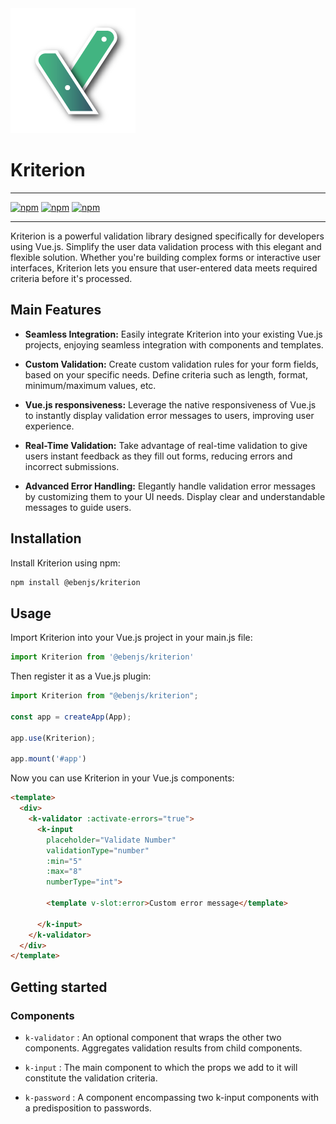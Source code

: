<img src="./public/assets/../Kriterion.png" width="200" height="200" />

# Kriterion

---

[![npm](https://img.shields.io/npm/v/kriterion.svg)](https://www.npmjs.com/package/@ebenjs/kriterion)
[![npm](https://img.shields.io/npm/dm/kriterion.svg)](https://www.npmjs.com/package/@ebenjs/kriterion)
[![npm](https://img.shields.io/npm/l/kriterion.svg)](https://www.npmjs.com/package/@ebenjs/kriterion)

---

Kriterion is a powerful validation library designed specifically for developers using Vue.js. Simplify the user data validation process with this elegant and flexible solution. Whether you're building complex forms or interactive user interfaces, Kriterion lets you ensure that user-entered data meets required criteria before it's processed.

## Main Features
- **Seamless Integration:** Easily integrate Kriterion into your existing Vue.js projects, enjoying seamless integration with components and templates.


- **Custom Validation:** Create custom validation rules for your form fields, based on your specific needs. Define criteria such as length, format, minimum/maximum values, etc.


- **Vue.js responsiveness:** Leverage the native responsiveness of Vue.js to instantly display validation error messages to users, improving user experience.


- **Real-Time Validation:** Take advantage of real-time validation to give users instant feedback as they fill out forms, reducing errors and incorrect submissions.


- **Advanced Error Handling:** Elegantly handle validation error messages by customizing them to your UI needs. Display clear and understandable messages to guide users.

## Installation
Install Kriterion using npm:
```bash
npm install @ebenjs/kriterion
```

## Usage
Import Kriterion into your Vue.js project in your main.js file:
```javascript
import Kriterion from '@ebenjs/kriterion'
```
Then register it as a Vue.js plugin:
```javascript
import Kriterion from "@ebenjs/kriterion";

const app = createApp(App);

app.use(Kriterion);

app.mount('#app')
```

Now you can use Kriterion in your Vue.js components:
```html
<template>
  <div>
    <k-validator :activate-errors="true">
      <k-input
        placeholder="Validate Number"
        validationType="number"
        :min="5"
        :max="8"
        numberType="int">
        
        <template v-slot:error>Custom error message</template>

      </k-input>
    </k-validator>
  </div>
</template>
```
## Getting started

### Components

- `k-validator` : An optional component that wraps the other two components. Aggregates validation results from child components.
  
- `k-input` : The main component to which the props we add to it will constitute the validation criteria.

- `k-password` : A component encompassing two k-input components with a predisposition to passwords.


